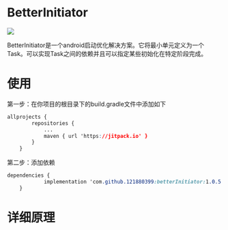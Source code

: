 # BetterInitiator
  [![](https://jitpack.io/v/121880399/betterInitiator.svg)](https://jitpack.io/#121880399/betterInitiator)
  
  BetterInitiator是一个android启动优化解决方案。它将最小单元定义为一个Task。可以实现Task之间的依赖并且可以指定某些初始化在特定阶段完成。
  
# 使用

第一步：在你项目的根目录下的build.gradle文件中添加如下



```css
allprojects {
		repositories {
			...
			maven { url 'https://jitpack.io' }
		}
	}
```

第二步：添加依赖

```css
dependencies {
	        implementation 'com.github.121880399:betterInitiator:1.0.5'
	}
```

# 详细原理

